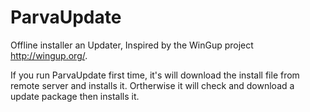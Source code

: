 # ParvaUpdate
Offline installer an Updater, Inspired by the WinGup  project http://wingup.org/.

If you run ParvaUpdate first time, it's will download the install file from remote server and installs it. Ortherwise it will check and download  a update package then installs it.

